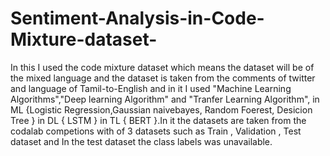 # Sentiment-Analysis-in-Code-Mixture-dataset-
 In this I used the code mixture dataset which means the dataset will be of the mixed language and the dataset is taken from the comments of twitter and language of Tamil-to-English and in it I used "Machine Learning Algorithms","Deep learning Algorithm" and "Tranfer Learning Algorithm", in ML {Logistic Regression,Gaussian naivebayes, Random Foerest, Desicion Tree } in DL { LSTM } in TL { BERT }.In it the datasets are taken from the codalab competions with of 3 datasets such as Train , Validation , Test dataset and In the test dataset the class labels was unavailable.
 
